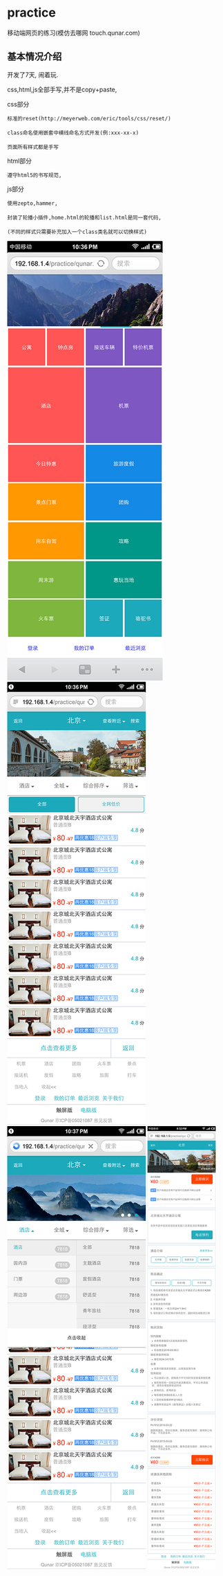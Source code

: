 # practice
移动端网页的练习(模仿去哪网 touch.qunar.com)

    
## 基本情况介绍

  开发了7天, 闹着玩.
  
  css,html,js全部手写,并不是copy+paste,
  
  css部分
  
    标准的reset(http://meyerweb.com/eric/tools/css/reset/)
    
    class命名使用嵌套中横线命名方式开发(例:xxx-xx-x)
    
    页面所有样式都是手写
  
  html部分
  
    遵守html5的书写规范,
    
  js部分
  
    使用zepto,hammer,
    
    封装了轮播小插件,home.html的轮播和list.html是同一套代码,
    
    (不同的样式只需要补充加入一个class类名就可以切换样式)
    
![github](https://raw.githubusercontent.com/tm-roamer/practice_qunar/master/doc/home-360.jpg "示例图片")
![github](https://raw.githubusercontent.com/tm-roamer/practice_qunar/master/doc/list-360.jpg "示例图片")
![github](https://raw.githubusercontent.com/tm-roamer/practice_qunar/master/doc/list-search-360.jpg "示例图片")
![github](https://raw.githubusercontent.com/tm-roamer/practice_qunar/master/doc/detail-360.jpg "示例图片")

